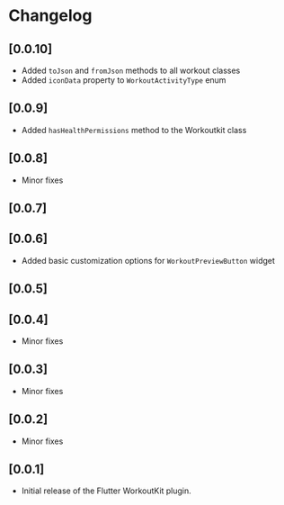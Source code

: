 # Changelog

## [0.0.10]

- Added `toJson` and `fromJson` methods to all workout classes
- Added `iconData` property to `WorkoutActivityType` enum

## [0.0.9]

- Added `hasHealthPermissions` method to the Workoutkit class

## [0.0.8]

- Minor fixes

## [0.0.7]

## [0.0.6]

- Added basic customization options for `WorkoutPreviewButton` widget

## [0.0.5]

## [0.0.4]

- Minor fixes

## [0.0.3]

- Minor fixes

## [0.0.2]

- Minor fixes

## [0.0.1]

- Initial release of the Flutter WorkoutKit plugin.
